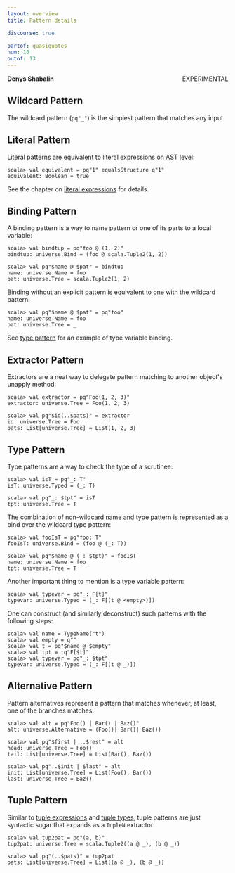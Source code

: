 ```yaml
---
layout: overview
title: Pattern details

discourse: true

partof: quasiquotes
num: 10
outof: 13
---
```

**Denys Shabalin** <span class="label warning" style="float: right;">EXPERIMENTAL</span>

## Wildcard Pattern

The wildcard pattern (`pq"_"`) is the simplest pattern that matches any input.

## Literal Pattern

Literal patterns are equivalent to literal expressions on AST level:

    scala> val equivalent = pq"1" equalsStructure q"1"
    equivalent: Boolean = true

See the chapter on [literal expressions](/overviews/quasiquotes/expression-details.html#literal) for details.

## Binding Pattern

A binding pattern is a way to name pattern or one of its parts to a local variable:

    scala> val bindtup = pq"foo @ (1, 2)"
    bindtup: universe.Bind = (foo @ scala.Tuple2(1, 2))

    scala> val pq"$name @ $pat" = bindtup
    name: universe.Name = foo
    pat: universe.Tree = scala.Tuple2(1, 2)

Binding without an explicit pattern is equivalent to one with the wildcard pattern:

    scala> val pq"$name @ $pat" = pq"foo"
    name: universe.Name = foo
    pat: universe.Tree = _

See [type pattern](#type-pattern) for an example of type variable binding.

## Extractor Pattern

Extractors are a neat way to delegate pattern matching to another object's unapply method:

    scala> val extractor = pq"Foo(1, 2, 3)"
    extractor: universe.Tree = Foo(1, 2, 3)

    scala> val pq"$id(..$pats)" = extractor
    id: universe.Tree = Foo
    pats: List[universe.Tree] = List(1, 2, 3)

## Type Pattern

Type patterns are a way to check the type of a scrutinee:

    scala> val isT = pq"_: T"
    isT: universe.Typed = (_: T)

    scala> val pq"_: $tpt" = isT
    tpt: universe.Tree = T

The combination of non-wildcard name and type pattern is represented as a bind over the wildcard type pattern:

    scala> val fooIsT = pq"foo: T"
    fooIsT: universe.Bind = (foo @ (_: T))

    scala> val pq"$name @ (_: $tpt)" = fooIsT
    name: universe.Name = foo
    tpt: universe.Tree = T

Another important thing to mention is a type variable pattern:

    scala> val typevar = pq"_: F[t]"
    typevar: universe.Typed = (_: F[(t @ <empty>)])

One can construct (and similarly deconstruct) such patterns with the following steps:

    scala> val name = TypeName("t")
    scala> val empty = q""
    scala> val t = pq"$name @ $empty"
    scala> val tpt = tq"F[$t]"
    scala> val typevar = pq"_: $tpt"
    typevar: universe.Typed = (_: F[(t @ _)])

## Alternative Pattern

Pattern alternatives represent a pattern that matches whenever, at least, one of the branches matches:

    scala> val alt = pq"Foo() | Bar() | Baz()"
    alt: universe.Alternative = (Foo()| Bar()| Baz())

    scala> val pq"$first | ..$rest" = alt
    head: universe.Tree = Foo()
    tail: List[universe.Tree] = List(Bar(), Baz())

    scala> val pq"..$init | $last" = alt
    init: List[universe.Tree] = List(Foo(), Bar())
    last: universe.Tree = Baz()

## Tuple Pattern

Similar to [tuple expressions](/overviews/quasiquotes/expression-details.html#tuple) and [tuple types](/overviews/quasiquotes/type-details.html#tuple-type), tuple patterns are just syntactic sugar that expands as a `TupleN` extractor:

    scala> val tup2pat = pq"(a, b)"
    tup2pat: universe.Tree = scala.Tuple2((a @ _), (b @ _))

    scala> val pq"(..$pats)" = tup2pat
    pats: List[universe.Tree] = List((a @ _), (b @ _))
